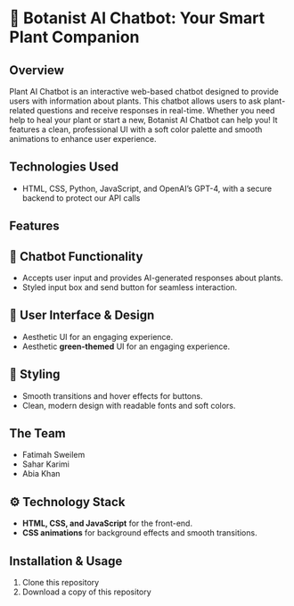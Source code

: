 # 🌱 **Botanist AI Chatbot: Your Smart Plant Companion**
## Overview  
Plant AI Chatbot is an interactive web-based chatbot designed to provide users with information about plants. This chatbot allows users to ask plant-related questions and receive responses in real-time. Whether you need help to heal your plant or start a new, Botanist AI Chatbot can help you! It features a clean, professional UI with a soft color palette and smooth animations to enhance user experience.

## Technologies Used 
- HTML, CSS, Python, JavaScript, and OpenAI’s GPT-4, with a secure backend to protect our API calls
## Features  
## 🌿 **Chatbot Functionality**  
- Accepts user input and provides AI-generated responses about plants.  
- Styled input box and send button for seamless interaction.  

## 🍃 **User Interface & Design**  
- Aesthetic UI for an engaging experience.
- Aesthetic **green-themed** UI for an engaging experience.

## 🎨 **Styling**  
- Smooth transitions and hover effects for buttons.  
- Clean, modern design with readable fonts and soft colors.

## The Team
- Fatimah Sweilem
- Sahar Karimi
- Abia Khan
## ⚙️ **Technology Stack**  
- **HTML, CSS, and JavaScript** for the front-end.  
- **CSS animations** for background effects and smooth transitions.  

## Installation & Usage  
1. Clone this repository
2. Download a copy of this repository 
